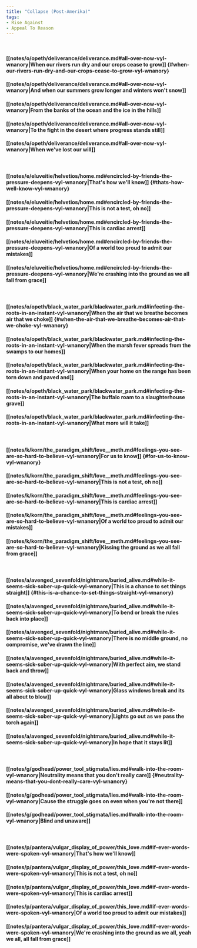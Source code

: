 ```yaml
---
title: "Collapse (Post-Amerika)"
tags:
- Rise Against
- Appeal To Reason
---
```

&nbsp;
#### [[notes/o/opeth/deliverance/deliverance.md#all-over-now-vyl-wnanory|When our rivers run dry and our crops cease to grow]] {#when-our-rivers-run-dry-and-our-crops-cease-to-grow-vyl-wnanory}
#### [[notes/o/opeth/deliverance/deliverance.md#all-over-now-vyl-wnanory|And when our summers grow longer and winters won't snow]]
#### [[notes/o/opeth/deliverance/deliverance.md#all-over-now-vyl-wnanory|From the banks of the ocean and the ice in the hills]]
#### [[notes/o/opeth/deliverance/deliverance.md#all-over-now-vyl-wnanory|To the fight in the desert where progress stands still]]
#### [[notes/o/opeth/deliverance/deliverance.md#all-over-now-vyl-wnanory|When we've lost our will]]
&nbsp;
#### [[notes/e/eluveitie/helvetios/home.md#encircled-by-friends-the-pressure-deepens-vyl-wnanory|That's how we'll know]] {#thats-how-well-know-vyl-wnanory}
#### [[notes/e/eluveitie/helvetios/home.md#encircled-by-friends-the-pressure-deepens-vyl-wnanory|This is not a test, oh no]]
#### [[notes/e/eluveitie/helvetios/home.md#encircled-by-friends-the-pressure-deepens-vyl-wnanory|This is cardiac arrest]]
#### [[notes/e/eluveitie/helvetios/home.md#encircled-by-friends-the-pressure-deepens-vyl-wnanory|Of a world too proud to admit our mistakes]]
#### [[notes/e/eluveitie/helvetios/home.md#encircled-by-friends-the-pressure-deepens-vyl-wnanory|We're crashing into the ground as we all fall from grace]]
&nbsp;
#### [[notes/o/opeth/black_water_park/blackwater_park.md#infecting-the-roots-in-an-instant-vyl-wnanory|When the air that we breathe becomes air that we choke]] {#when-the-air-that-we-breathe-becomes-air-that-we-choke-vyl-wnanory}
#### [[notes/o/opeth/black_water_park/blackwater_park.md#infecting-the-roots-in-an-instant-vyl-wnanory|When the marsh fever spreads from the swamps to our homes]]
#### [[notes/o/opeth/black_water_park/blackwater_park.md#infecting-the-roots-in-an-instant-vyl-wnanory|When your home on the range has been torn down and paved and]]
#### [[notes/o/opeth/black_water_park/blackwater_park.md#infecting-the-roots-in-an-instant-vyl-wnanory|The buffalo roam to a slaughterhouse grave]]
#### [[notes/o/opeth/black_water_park/blackwater_park.md#infecting-the-roots-in-an-instant-vyl-wnanory|What more will it take]]
&nbsp;
#### [[notes/k/korn/the_paradigm_shift/love__meth.md#feelings-you-see-are-so-hard-to-believe-vyl-wnanory|For us to know]] {#for-us-to-know-vyl-wnanory}
#### [[notes/k/korn/the_paradigm_shift/love__meth.md#feelings-you-see-are-so-hard-to-believe-vyl-wnanory|This is not a test, oh no]]
#### [[notes/k/korn/the_paradigm_shift/love__meth.md#feelings-you-see-are-so-hard-to-believe-vyl-wnanory|This is cardiac arrest]]
#### [[notes/k/korn/the_paradigm_shift/love__meth.md#feelings-you-see-are-so-hard-to-believe-vyl-wnanory|Of a world too proud to admit our mistakes]]
#### [[notes/k/korn/the_paradigm_shift/love__meth.md#feelings-you-see-are-so-hard-to-believe-vyl-wnanory|Kissing the ground as we all fall from grace]]
&nbsp;
#### [[notes/a/avenged_sevenfold/nightmare/buried_alive.md#while-it-seems-sick-sober-up-quick-vyl-wnanory|This is a chance to set things straight]] {#this-is-a-chance-to-set-things-straight-vyl-wnanory}
#### [[notes/a/avenged_sevenfold/nightmare/buried_alive.md#while-it-seems-sick-sober-up-quick-vyl-wnanory|To bend or break the rules back into place]]
#### [[notes/a/avenged_sevenfold/nightmare/buried_alive.md#while-it-seems-sick-sober-up-quick-vyl-wnanory|There is no middle ground, no compromise, we've drawn the line]]
#### [[notes/a/avenged_sevenfold/nightmare/buried_alive.md#while-it-seems-sick-sober-up-quick-vyl-wnanory|With perfect aim, we stand back and throw]]
#### [[notes/a/avenged_sevenfold/nightmare/buried_alive.md#while-it-seems-sick-sober-up-quick-vyl-wnanory|Glass windows break and its all about to blow]]
#### [[notes/a/avenged_sevenfold/nightmare/buried_alive.md#while-it-seems-sick-sober-up-quick-vyl-wnanory|Lights go out as we pass the torch again]]
#### [[notes/a/avenged_sevenfold/nightmare/buried_alive.md#while-it-seems-sick-sober-up-quick-vyl-wnanory|In hope that it stays lit]]
&nbsp;
#### [[notes/g/godhead/power_tool_stigmata/lies.md#walk-into-the-room-vyl-wnanory|Neutrality means that you don't really care]] {#neutrality-means-that-you-dont-really-care-vyl-wnanory}
#### [[notes/g/godhead/power_tool_stigmata/lies.md#walk-into-the-room-vyl-wnanory|Cause the struggle goes on even when you're not there]]
#### [[notes/g/godhead/power_tool_stigmata/lies.md#walk-into-the-room-vyl-wnanory|Blind and unaware]]
&nbsp;
#### [[notes/p/pantera/vulgar_display_of_power/this_love.md#if-ever-words-were-spoken-vyl-wnanory|That's how we'll know]]
#### [[notes/p/pantera/vulgar_display_of_power/this_love.md#if-ever-words-were-spoken-vyl-wnanory|This is not a test, oh no]]
#### [[notes/p/pantera/vulgar_display_of_power/this_love.md#if-ever-words-were-spoken-vyl-wnanory|This is cardiac arrest]]
#### [[notes/p/pantera/vulgar_display_of_power/this_love.md#if-ever-words-were-spoken-vyl-wnanory|Of a world too proud to admit our mistakes]]
#### [[notes/p/pantera/vulgar_display_of_power/this_love.md#if-ever-words-were-spoken-vyl-wnanory|We're crashing into the ground as we all, yeah we all, all fall from grace]]
